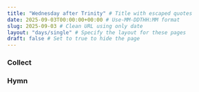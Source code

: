 ```yaml
---
title: "Wednesday after Trinity" # Title with escaped quotes
date: 2025-09-03T00:00:00+00:00 # Use-MM-DDTHH:MM format
slug: 2025-09-03 # Clean URL using only date
layout: "days/single" # Specify the layout for these pages
draft: false # Set to true to hide the page
---
```


### Collect


### Hymn